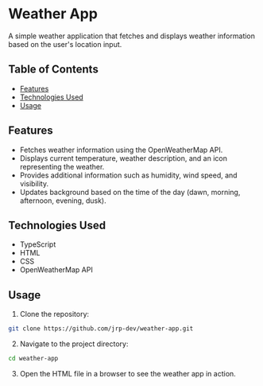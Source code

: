 # Weather App

A simple weather application that fetches and displays weather information based on the user's location input.

## Table of Contents

- [Features](#features)
- [Technologies Used](#technologies-used)
- [Usage](#usage)

## Features

- Fetches weather information using the OpenWeatherMap API.
- Displays current temperature, weather description, and an icon representing the weather.
- Provides additional information such as humidity, wind speed, and visibility.
- Updates background based on the time of the day (dawn, morning, afternoon, evening, dusk).

## Technologies Used

- TypeScript
- HTML
- CSS
- OpenWeatherMap API

## Usage

1. Clone the repository:

```sh
git clone https://github.com/jrp-dev/weather-app.git
```

2. Navigate to the project directory:

```sh
cd weather-app
```

3. Open the HTML file in a browser to see the weather app in action.